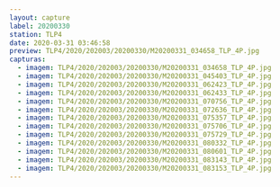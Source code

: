 ```yaml
---
layout: capture
label: 20200330
station: TLP4
date: 2020-03-31 03:46:58
preview: TLP4/2020/202003/20200330/M20200331_034658_TLP_4P.jpg
capturas:
  - imagem: TLP4/2020/202003/20200330/M20200331_034658_TLP_4P.jpg
  - imagem: TLP4/2020/202003/20200330/M20200331_045403_TLP_4P.jpg
  - imagem: TLP4/2020/202003/20200330/M20200331_062423_TLP_4P.jpg
  - imagem: TLP4/2020/202003/20200330/M20200331_062433_TLP_4P.jpg
  - imagem: TLP4/2020/202003/20200330/M20200331_070756_TLP_4P.jpg
  - imagem: TLP4/2020/202003/20200330/M20200331_072636_TLP_4P.jpg
  - imagem: TLP4/2020/202003/20200330/M20200331_075357_TLP_4P.jpg
  - imagem: TLP4/2020/202003/20200330/M20200331_075706_TLP_4P.jpg
  - imagem: TLP4/2020/202003/20200330/M20200331_075729_TLP_4P.jpg
  - imagem: TLP4/2020/202003/20200330/M20200331_080332_TLP_4P.jpg
  - imagem: TLP4/2020/202003/20200330/M20200331_080601_TLP_4P.jpg
  - imagem: TLP4/2020/202003/20200330/M20200331_083143_TLP_4P.jpg
  - imagem: TLP4/2020/202003/20200330/M20200331_083153_TLP_4P.jpg
---
```

